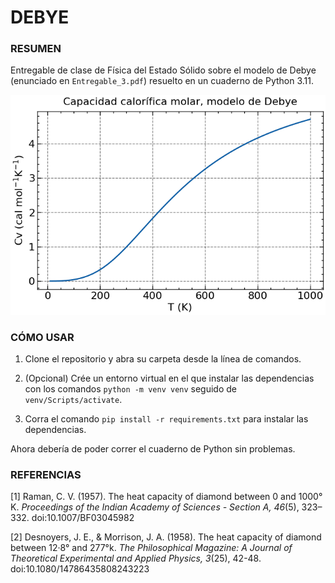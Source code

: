 # DEBYE

### RESUMEN

Entregable de clase de Física del Estado Sólido sobre el modelo de Debye (enunciado en `Entregable_3.pdf`) resuelto en un cuaderno de Python 3.11.

![](preview.png)

### CÓMO USAR

1. Clone el repositorio y abra su carpeta desde la línea de comandos.

1. (Opcional) Crée un entorno virtual en el que instalar las dependencias con los comandos `python -m venv venv` seguido de `venv/Scripts/activate`.

1. Corra el comando `pip install -r requirements.txt` para instalar las dependencias.

Ahora debería de poder correr el cuaderno de Python sin problemas.

### REFERENCIAS

[1] Raman, C. V. (1957). The heat capacity of diamond between 0 and 1000° K. *Proceedings of the Indian Academy of Sciences - Section A, 46*(5), 323–332. doi:10.1007/BF03045982

[2] Desnoyers, J. E., & Morrison, J. A.  (1958). The heat capacity of diamond between 12·8° and 277°k. *The Philosophical Magazine: A Journal of Theoretical Experimental and Applied Physics, 3*(25), 42-48. doi:10.1080/14786435808243223